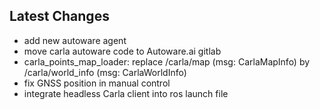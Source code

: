 ## Latest Changes

  * add new autoware agent
  * move carla autoware code to Autoware.ai gitlab
  * carla_points_map_loader: replace /carla/map (msg: CarlaMapInfo) by /carla/world_info (msg: CarlaWorldInfo)
  * fix GNSS position in manual control
  * integrate headless Carla client into ros launch file
